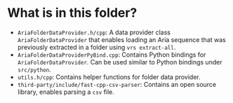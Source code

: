 # What is in this folder?

- `AriaFolderDataProvider.h/cpp`: A data provider class `AriaFolderDataProvider` that enables loading an Aria sequence that was previously extracted in a folder using `vrs extract-all`.
- `AriaFolderDataProviderPyBind.cpp`: Contains Python bindings for `AriaFolderDataProvider`. Can be used similar to Python bindings under `src/python`.
- `utils.h/cpp`: Contains helper functions for folder data provider.
- `third-party/include/fast-cpp-csv-parser`: Contains an open source library, enables parsing a `csv` file.
